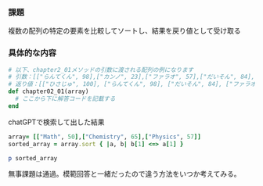 ### 課題

複数の配列の特定の要素を比較してソートし、結果を戻り値として受け取る

### 具体的な内容

```ruby
# 以下、chapter2_01メソッドの引数に渡される配列の例になります
# 引数：[["らんてくん", 98],["カンノ", 23],["ファラオ", 57],["だいそん", 84],["ひさじゅ", 100]]
# 返り値：[["ひさじゅ", 100], ["らんてくん", 98], ["だいそん", 84], ["ファラオ", 57], ["カンノ", 23]]
def chapter02_01(array)
  # ここから下に解答コードを記載する
end
```

chatGPTで検索して出した結果

```ruby
array= [["Math", 50],["Chemistry", 65],["Physics", 57]]
sorted_array = array.sort { |a, b| b[1] <=> a[1] }

p sorted_array
```

無事課題は通過。模範回答と一緒だったので違う方法をいつか考えてみる。
